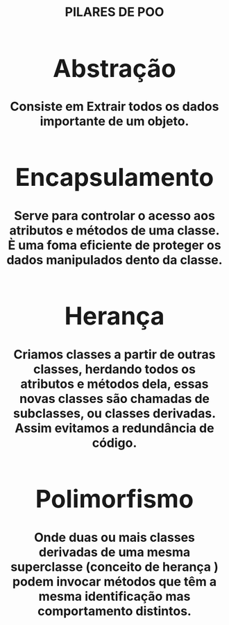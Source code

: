 <center><h1> PILARES DE POO <h1><center>

# Abstração

Consiste em Extrair todos os dados **importante** de um objeto.

# Encapsulamento 

Serve para controlar o acesso aos atributos e métodos de uma classe. È uma foma eficiente de proteger os dados manipulados dento da classe. 

# Herança 

Criamos classes a partir de outras classes, **herdando todos os atributos e métodos**
dela, essas novas classes são chamadas de subclasses, ou classes derivadas. Assim evitamos a redundância de código.

# Polimorfismo

Onde duas ou mais classes derivadas de uma mesma superclasse (conceito de herança ) podem invocar métodos que têm a mesma identificação mas comportamento distintos.